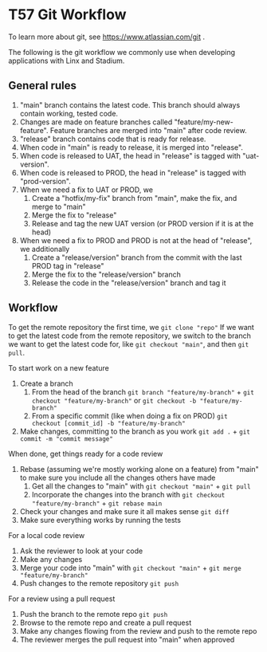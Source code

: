 # T57 Git Workflow

To learn more about git, see https://www.atlassian.com/git .

The following is the git workflow we commonly use when developing applications with Linx and Stadium.

## General rules
1. "main" branch contains the latest code. This branch should always contain working, tested code.
1. Changes are made on feature branches called "feature/my-new-feature". Feature branches are merged into "main" after code review.
1. "release" branch contains code that is ready for release.
1. When code in "main" is ready to release, it is merged into "release".
1. When code is released to UAT, the head in "release" is tagged with "uat-version".
1. When code is released to PROD, the head in "release" is tagged with "prod-version".
1. When we need a fix to UAT or PROD, we
    1. Create a "hotfix/my-fix" branch from "main", make the fix, and merge to "main"
    1. Merge the fix to "release"
    1. Release and tag the new UAT version (or PROD version if it is at the head)
1. When we need a fix to PROD and PROD is not at the head of "release", we additionally
    1. Create a "release/version" branch from the commit with the last PROD tag in "release" 
    1. Merge the fix to the "release/version" branch
    1. Release the code in the "release/version" branch and tag it

## Workflow

To get the remote repository the first time, we `git clone "repo"`
If we want to get the latest code from the remote repository, we switch to the branch we want to get the latest code for, like `git checkout "main"`, and then `git pull`.

To start work on a new feature

1. Create a branch
    1. From the head of the branch `git branch "feature/my-branch"` + `git checkout "feature/my-branch"` or `git checkout -b "feature/my-branch"`
    1. From a specific commit (like when doing a fix on PROD) `git checkout [commit_id]​ -b "feature/my-branch"`
1. Make changes, committing to the branch as you work `git add .` + `git commit -m "commit message"`

When done, get things ready for a code review

1. Rebase (assuming we're mostly working alone on a feature) from "main" to make sure you include all the changes others have made 
    1. Get all the changes to "main" with `git checkout "main"` + `git pull`
    1. Incorporate the changes into the branch with `git checkout "feature/my-branch"` + `git rebase main`
1. Check your changes and make sure it all makes sense `git diff`
1. Make sure everything works by running the tests

For a local code review

1. Ask the reviewer to look at your code
1. Make any changes
1. Merge your code into "main" with `git checkout "main"` + `git merge "feature/my-branch"`
1. Push changes to the remote repository `git push`

For a review using a pull request

1. Push the branch to the remote repo `git push`
1. Browse to the remote repo and create a pull request
1. Make any changes flowing from the review and push to the remote repo
1. The reviewer merges the pull request into "main" when approved